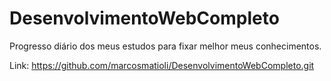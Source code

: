 # DesenvolvimentoWebCompleto
Progresso diário dos meus estudos para fixar melhor meus conhecimentos.

Link: https://github.com/marcosmatioli/DesenvolvimentoWebCompleto.git